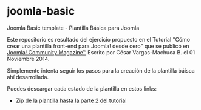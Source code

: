 # joomla-basic
Joomla Basic template - Plantilla Básica para Joomla

Este repositorio es resultado del ejercicio propuesto en el Tutorial "Cómo crear una plantilla front-end para Joomla! desde cero" que se publicó en [Joomla! Community Magazine™](https://magazine.joomla.org/es) Escrito por César Vargas-Machuca B. el 01 Noviembre 2014.

Simplemente intenta seguir los pasos para la creación de la plantilla báisca ahí desarrollada.

Puedes descargar cada estado de la plantilla en estos links:

- [Zip de la plantilla hasta la parte 2 del tutorial](https://github.com/rumpmx/joomla-basic/archive/2daParte.zip)